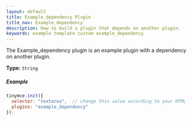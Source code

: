```yaml
---
layout: default
title: Example_dependency Plugin
title_nav: Example_dependency
description: How to build a plugin that depends on another plugin.
keywords: example template custom example_dependency
---
```


The Example_dependency plugin is an example plugin with a dependency on another plugin.

**Type:** `String`

##### Example

```js
tinymce.init({
  selector: "textarea",  // change this value according to your HTML
  plugins: "example_dependency"
});
```
